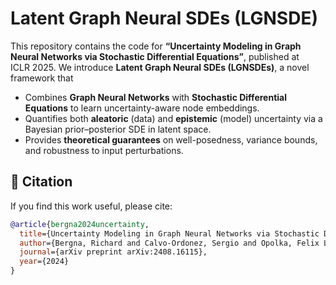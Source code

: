 # Latent Graph Neural SDEs (LGNSDE)

This repository contains the code for **“Uncertainty Modeling in Graph Neural Networks via Stochastic Differential Equations”**, published at ICLR 2025. We introduce **Latent Graph Neural SDEs (LGNSDEs)**, a novel framework that

- Combines **Graph Neural Networks** with **Stochastic Differential Equations** to learn uncertainty-aware node embeddings.
- Quantifies both **aleatoric** (data) and **epistemic** (model) uncertainty via a Bayesian prior–posterior SDE in latent space.
- Provides **theoretical guarantees** on well-posedness, variance bounds, and robustness to input perturbations.



## 📜 Citation

If you find this work useful, please cite:

```bibtex
@article{bergna2024uncertainty,
  title={Uncertainty Modeling in Graph Neural Networks via Stochastic Differential Equations},
  author={Bergna, Richard and Calvo-Ordonez, Sergio and Opolka, Felix L and Li{\`o}, Pietro and Hernandez-Lobato, Jose Miguel},
  journal={arXiv preprint arXiv:2408.16115},
  year={2024}
}
```

